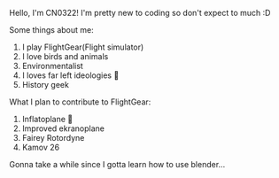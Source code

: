 Hello, I'm CN0322! I'm pretty new to coding so don't expect to much :D

Some things about me:
1. I play FlightGear(Flight simulator)
2. I love birds and animals
3. Environmentalist
4. I loves far left ideologies 🥶
5. History geek

What I plan to contribute to FlightGear:
1. Inflatoplane 🎈
2. Improved ekranoplane
3. Fairey Rotordyne
4. Kamov 26

Gonna take a while since I gotta learn how to use blender...
